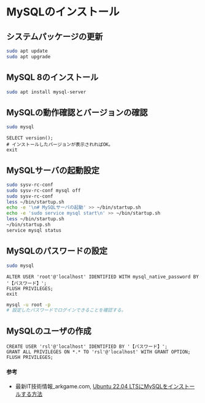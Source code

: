 # MySQLのインストール

## システムパッケージの更新
```bash
sudo apt update
sudo apt upgrade
```

## MySQL 8のインストール
```bash
sudo apt install mysql-server
```

## MySQLの動作確認とバージョンの確認
```bash
sudo mysql
```

```mysql
SELECT version();
# インストールしたバージョンが表示されればOK。
exit
```

## MySQLサーバの起動設定
```bash
sudo sysv-rc-conf
sudo sysv-rc-conf mysql off
sudo sysv-rc-conf
less ~/bin/startup.sh
echo -e '\n# MySQLサーバの起動' >> ~/bin/startup.sh
echo -e 'sudo service mysql start\n' >> ~/bin/startup.sh
less ~/bin/startup.sh
~/bin/startup.sh
service mysql status
```

## MySQLのパスワードの設定
```bash
sudo mysql
```

```mysql
ALTER USER 'root'@'localhost' IDENTIFIED WITH mysql_native_password BY '【パスワード】';
FLUSH PRIVILEGES;
exit
```

```bash
mysql -u root -p
# 設定したパスワードでログインできることを確認する。
```

## MySQLのユーザの作成
```mysql
CREATE USER 'rsl'@'localhost' IDENTIFIED BY '【パスワード】';
GRANT ALL PRIVILEGES ON *.* TO 'rsl'@'localhost' WITH GRANT OPTION;
FLUSH PRIVILEGES;
```

#### 参考
- 最新IT技術情報_arkgame.com, [Ubuntu 22.04 LTSにMySQLをインストールする方法](https://arkgame.com/2022/05/04/post-307738/)

